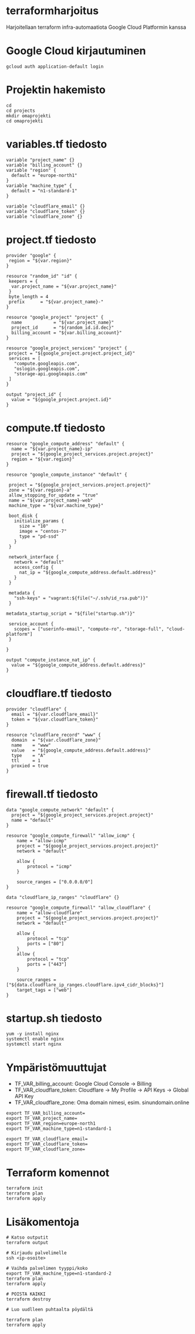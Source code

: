 # terraformharjoitus
Harjoitellaan terraform infra-automaatiota Google Cloud Platformin kanssa

# Google Cloud kirjautuminen
```
gcloud auth application-default login
```

# Projektin hakemisto
```
cd
cd projects
mkdir omaprojekti
cd omaprojekti
```

# variables.tf tiedosto
```
variable "project_name" {}
variable "billing_account" {}
variable "region" {
  default = "europe-north1"
}
variable "machine_type" {
  default = "n1-standard-1"
}

variable "cloudflare_email" {}
variable "cloudflare_token" {}
variable "cloudflare_zone" {}
```

# project.tf tiedosto
```
provider "google" {
 region = "${var.region}"
}

resource "random_id" "id" {
 keepers = {
  var.project_name = "${var.project_name}"
 }
 byte_length = 4
 prefix      = "${var.project_name}-"
}

resource "google_project" "project" {
  name            = "${var.project_name}"
  project_id      = "${random_id.id.dec}"
  billing_account = "${var.billing_account}"
}

resource "google_project_services" "project" {
 project = "${google_project.project.project_id}"
 services = [
   "compute.googleapis.com",
   "oslogin.googleapis.com",
   "storage-api.googleapis.com"
 ]
}

output "project_id" {
  value = "${google_project.project.id}"
}
```

# compute.tf tiedosto
```
resource "google_compute_address" "default" {
  name = "${var.project_name}-ip"
  project = "${google_project_services.project.project}"
  region = "${var.region}"
}

resource "google_compute_instance" "default" {

 project = "${google_project_services.project.project}"
 zone = "${var.region}-a"
 allow_stopping_for_update = "true"
 name = "${var.project_name}-web"
 machine_type = "${var.machine_type}"

 boot_disk {
   initialize_params {
     size = "10"
     image = "centos-7"
     type = "pd-ssd"
   }
 }

 network_interface {
   network = "default"
   access_config {
     nat_ip = "${google_compute_address.default.address}"
   }
 }

 metadata {
   "ssh-keys" = "vagrant:${file("~/.ssh/id_rsa.pub")}"
 }

metadata_startup_script = "${file("startup.sh")}"

 service_account {
   scopes = ["userinfo-email", "compute-ro", "storage-full", "cloud-platform"]
 }

}

output "compute_instance_nat_ip" {
  value = "${google_compute_address.default.address}"
}
```

# cloudflare.tf tiedosto
```
provider "cloudflare" {
  email = "${var.cloudflare_email}"
  token = "${var.cloudflare_token}"
}

resource "cloudflare_record" "www" {
  domain  = "${var.cloudflare_zone}"
  name    = "www"
  value   = "${google_compute_address.default.address}"
  type    = "A"
  ttl     = 1
  proxied = true
}
```

# firewall.tf tiedosto
```
data "google_compute_network" "default" {
  project = "${google_project_services.project.project}"
  name = "default"
}

resource "google_compute_firewall" "allow_icmp" {
    name = "allow-icmp"
    project = "${google_project_services.project.project}"
    network = "default"

    allow {
        protocol = "icmp"
    }

    source_ranges = ["0.0.0.0/0"]
}

data "cloudflare_ip_ranges" "cloudflare" {}

resource "google_compute_firewall" "allow_cloudflare" {
    name = "allow-cloudflare"
    project = "${google_project_services.project.project}"
    network = "default"

    allow {
        protocol = "tcp"
        ports = ["80"]
    }
    allow {
        protocol = "tcp"
        ports = ["443"]
    }

    source_ranges = ["${data.cloudflare_ip_ranges.cloudflare.ipv4_cidr_blocks}"]
    target_tags = ["web"]
}
```

# startup.sh tiedosto
```
yum -y install nginx
systemctl enable nginx
systemctl start nginx
```

# Ympäristömuuttujat

- TF_VAR_billing_account: Google Cloud Console -> Billing
- TF_VAR_cloudflare_token: Cloudflare -> My Profile -> API Keys -> Global API Key
- TF_VAR_cloudflare_zone: Oma domain nimesi, esim. sinundomain.online

```
export TF_VAR_billing_account=
export TF_VAR_project_name=
export TF_VAR_region=europe-north1
export TF_VAR_machine_type=n1-standard-1

export TF_VAR_cloudflare_email=
export TF_VAR_cloudflare_token=
export TF_VAR_cloudflare_zone=
```

# Terraform komennot
```
terraform init
terraform plan
terraform apply
```

# Lisäkomentoja
```
# Katso outputit
terraform output

# Kirjaudu palvelimelle
ssh <ip-osoite>

# Vaihda palvelimen tyyppi/koko
export TF_VAR_machine_type=n1-standard-2
terraform plan
terraform apply

# POISTA KAIKKI
terraform destroy

# Luo uudlleen puhtaalta pöydältä

terraform plan
terraform apply
```
